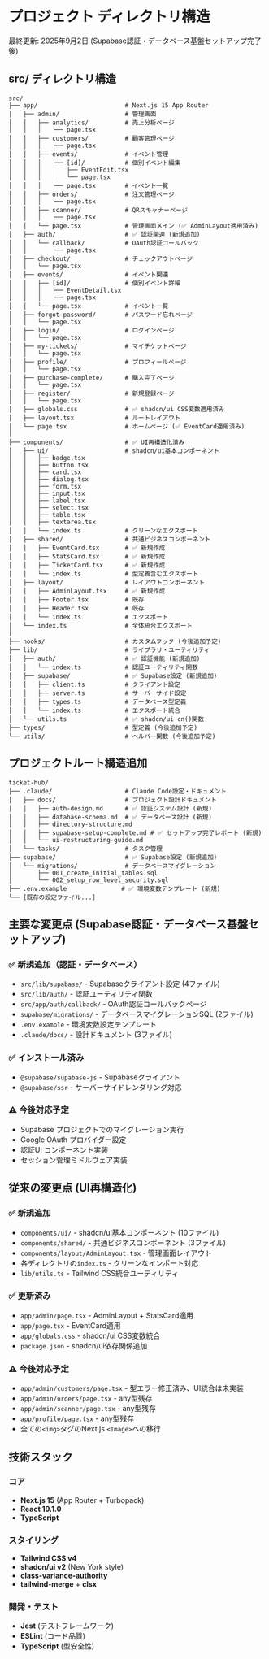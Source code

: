 
# プロジェクト ディレクトリ構造

最終更新: 2025年9月2日 (Supabase認証・データベース基盤セットアップ完了後)

## src/ ディレクトリ構造

```
src/
├── app/                        # Next.js 15 App Router
│   ├── admin/                  # 管理画面
│   │   ├── analytics/          # 売上分析ページ
│   │   │   └── page.tsx
│   │   ├── customers/          # 顧客管理ページ
│   │   │   └── page.tsx
│   │   ├── events/             # イベント管理
│   │   │   ├── [id]/           # 個別イベント編集
│   │   │   │   ├── EventEdit.tsx
│   │   │   │   └── page.tsx
│   │   │   └── page.tsx        # イベント一覧
│   │   ├── orders/             # 注文管理ページ
│   │   │   └── page.tsx
│   │   ├── scanner/            # QRスキャナーページ
│   │   │   └── page.tsx
│   │   └── page.tsx            # 管理画面メイン (✅ AdminLayout適用済み)
│   ├── auth/                   # ✅ 認証関連 (新規追加)
│   │   └── callback/           # OAuth認証コールバック
│   │       └── page.tsx
│   ├── checkout/               # チェックアウトページ
│   │   └── page.tsx
│   ├── events/                 # イベント関連
│   │   ├── [id]/               # 個別イベント詳細
│   │   │   ├── EventDetail.tsx
│   │   │   └── page.tsx
│   │   └── page.tsx            # イベント一覧
│   ├── forgot-password/        # パスワード忘れページ
│   │   └── page.tsx
│   ├── login/                  # ログインページ
│   │   └── page.tsx
│   ├── my-tickets/             # マイチケットページ
│   │   └── page.tsx
│   ├── profile/                # プロフィールページ
│   │   └── page.tsx
│   ├── purchase-complete/      # 購入完了ページ
│   │   └── page.tsx
│   ├── register/               # 新規登録ページ
│   │   └── page.tsx
│   ├── globals.css             # ✅ shadcn/ui CSS変数適用済み
│   ├── layout.tsx              # ルートレイアウト
│   └── page.tsx                # ホームページ (✅ EventCard適用済み)
│
├── components/                 # ✅ UI再構造化済み
│   ├── ui/                     # shadcn/ui基本コンポーネント
│   │   ├── badge.tsx
│   │   ├── button.tsx
│   │   ├── card.tsx
│   │   ├── dialog.tsx
│   │   ├── form.tsx
│   │   ├── input.tsx
│   │   ├── label.tsx
│   │   ├── select.tsx
│   │   ├── table.tsx
│   │   ├── textarea.tsx
│   │   └── index.ts            # クリーンなエクスポート
│   ├── shared/                 # 共通ビジネスコンポーネント
│   │   ├── EventCard.tsx       # ✅ 新規作成
│   │   ├── StatsCard.tsx       # ✅ 新規作成  
│   │   ├── TicketCard.tsx      # ✅ 新規作成
│   │   └── index.ts            # 型定義含むエクスポート
│   ├── layout/                 # レイアウトコンポーネント
│   │   ├── AdminLayout.tsx     # ✅ 新規作成
│   │   ├── Footer.tsx          # 既存
│   │   ├── Header.tsx          # 既存
│   │   └── index.ts            # エクスポート
│   └── index.ts                # 全体統合エクスポート
│
├── hooks/                      # カスタムフック (今後追加予定)
├── lib/                        # ライブラリ・ユーティリティ
│   ├── auth/                   # ✅ 認証機能 (新規追加)
│   │   └── index.ts            # 認証ユーティリティ関数
│   ├── supabase/               # ✅ Supabase設定 (新規追加)
│   │   ├── client.ts           # クライアント設定
│   │   ├── server.ts           # サーバーサイド設定
│   │   ├── types.ts            # データベース型定義
│   │   └── index.ts            # エクスポート統合
│   └── utils.ts                # ✅ shadcn/ui cn()関数
├── types/                      # 型定義 (今後追加予定)
└── utils/                      # ヘルパー関数 (今後追加予定)
```

## プロジェクトルート構造追加

```
ticket-hub/
├── .claude/                    # Claude Code設定・ドキュメント
│   ├── docs/                   # プロジェクト設計ドキュメント
│   │   ├── auth-design.md      # ✅ 認証システム設計 (新規)
│   │   ├── database-schema.md  # ✅ データベース設計 (新規)
│   │   ├── directory-structure.md
│   │   ├── supabase-setup-complete.md # ✅ セットアップ完了レポート (新規)
│   │   └── ui-restructuring-guide.md
│   └── tasks/                  # タスク管理
├── supabase/                   # ✅ Supabase設定 (新規追加)
│   └── migrations/             # データベースマイグレーション
│       ├── 001_create_initial_tables.sql
│       └── 002_setup_row_level_security.sql
├── .env.example               # ✅ 環境変数テンプレート (新規)
└── [既存の設定ファイル...]
```

## 主要な変更点 (Supabase認証・データベース基盤セットアップ)

### ✅ 新規追加（認証・データベース）
- `src/lib/supabase/` - Supabaseクライアント設定 (4ファイル)
- `src/lib/auth/` - 認証ユーティリティ関数
- `src/app/auth/callback/` - OAuth認証コールバックページ
- `supabase/migrations/` - データベースマイグレーションSQL (2ファイル)
- `.env.example` - 環境変数設定テンプレート
- `.claude/docs/` - 設計ドキュメント (3ファイル)

### ✅ インストール済み
- `@supabase/supabase-js` - Supabaseクライアント
- `@supabase/ssr` - サーバーサイドレンダリング対応

### ⚠️ 今後対応予定
- Supabase プロジェクトでのマイグレーション実行
- Google OAuth プロバイダー設定
- 認証UI コンポーネント実装
- セッション管理ミドルウェア実装

## 従来の変更点 (UI再構造化)

### ✅ 新規追加
- `components/ui/` - shadcn/ui基本コンポーネント (10ファイル)
- `components/shared/` - 共通ビジネスコンポーネント (3ファイル)
- `components/layout/AdminLayout.tsx` - 管理画面レイアウト
- 各ディレクトリの`index.ts` - クリーンなインポート対応
- `lib/utils.ts` - Tailwind CSS統合ユーティリティ

### ✅ 更新済み
- `app/admin/page.tsx` - AdminLayout + StatsCard適用
- `app/page.tsx` - EventCard適用
- `app/globals.css` - shadcn/ui CSS変数統合
- `package.json` - shadcn/ui依存関係追加

### ⚠️ 今後対応予定
- `app/admin/customers/page.tsx` - 型エラー修正済み、UI統合は未実装
- `app/admin/orders/page.tsx` - any型残存
- `app/admin/scanner/page.tsx` - any型残存
- `app/profile/page.tsx` - any型残存
- 全ての`<img>`タグのNext.js `<Image>`への移行

## 技術スタック

### コア
- **Next.js 15** (App Router + Turbopack)
- **React 19.1.0**
- **TypeScript**

### スタイリング
- **Tailwind CSS v4** 
- **shadcn/ui v2** (New York style)
- **class-variance-authority**
- **tailwind-merge** + **clsx**

### 開発・テスト
- **Jest** (テストフレームワーク)
- **ESLint** (コード品質)
- **TypeScript** (型安全性)